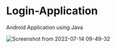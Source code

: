 # Login-Application
Android Application using Java

![Screenshot from 2022-07-14 09-49-32](https://user-images.githubusercontent.com/88975401/178897718-6f43a7a2-acc8-4408-bec1-5f4ce3a43a56.png)
